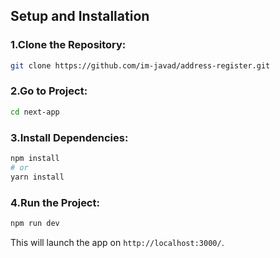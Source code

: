 ## Setup and Installation

### 1.Clone the Repository:

```bash
git clone https://github.com/im-javad/address-register.git
```

### 2.Go to Project:

```bash
cd next-app
```

### 3.Install Dependencies:

```bash
npm install
# or
yarn install
```

### 4.Run the Project:

```bash
npm run dev
```

This will launch the app on `http://localhost:3000/`.
